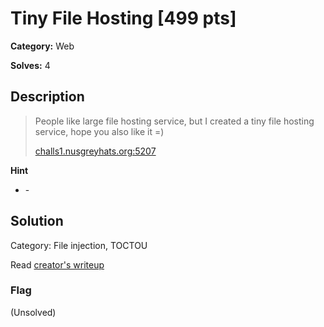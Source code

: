 # Tiny File Hosting [499 pts]

**Category:** Web

**Solves:** 4

## Description
> People like large file hosting service, but I created a tiny file hosting service, hope you also like it =)
> 
> [challs1.nusgreyhats.org:5207](http://challs1.nusgreyhats.org:5207)

**Hint**
* \-

## Solution
Category: File injection, TOCTOU

Read [creator's writeup](https://github.com/NUSGreyhats/welcome-ctf-2021/blob/main/Challenges/Web/tiny_file_hosting/README.md)

### Flag
(Unsolved)
